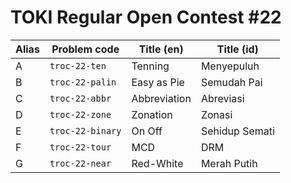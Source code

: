 # TOKI Regular Open Contest #22

| Alias | Problem code     | Title (en)   | Title (id)     |
| ----- | ---------------- | ------------ | -------------- |
| A     | `troc-22-ten`    | Tenning      | Menyepuluh     |
| B     | `troc-22-palin`  | Easy as Pie  | Semudah Pai    |
| C     | `troc-22-abbr`   | Abbreviation | Abreviasi      |
| D     | `troc-22-zone`   | Zonation     | Zonasi         |
| E     | `troc-22-binary` | On Off       | Sehidup Semati |
| F     | `troc-22-tour`   | MCD          | DRM            |
| G     | `troc-22-near`   | Red-White    | Merah Putih    |
